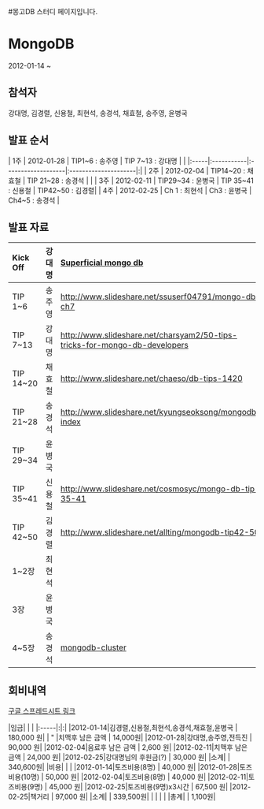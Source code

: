 #몽고DB 스터디 페이지입니다.

# MongoDB #
2012-01-14 ~

## 참석자 ##

강대명, 김경렬, 신용철, 최현석,
송경석, 채효철, 송주영, 윤병국


## 발표 순서 ##
| 1주 | 2012-01-28 | TIP1~6 : 송주영 | TIP 7~13 : 강대명 | |
|:-----|:-----------|:-------------------|:---------------------|:|
| 2주 | 2012-02-04 | TIP14~20 : 채효철 | TIP 21~28 : 송경석 |  |
| 3주 | 2012-02-11 | TIP29~34 : 윤병국 | TIP 35~41 : 신용철 | TIP42~50 : 김경렬|
| 4주 | 2012-02-25 | Ch 1 : 최현석 | Ch3 : 윤병국 | Ch4~5 : 송경석 |


## 발표 자료 ##
| Kick Off | 강대명 | [Superficial mongo db](http://www.slideshare.net/charsyam2/superficial-mongo-db) |
|:---------|:----------|:---------------------------------------------------------------------------------|
| TIP 1~6 | 송주영 | http://www.slideshare.net/ssuserf04791/mongo-db-ch7 |
| TIP 7~13 | 강대명 | http://www.slideshare.net/charsyam2/50-tips-tricks-for-mongo-db-developers |
| TIP 14~20 | 채효철 | http://www.slideshare.net/chaeso/db-tips-1420 |
| TIP 21~28 | 송경석 | http://www.slideshare.net/kyungseoksong/mongodb-index |
| TIP 29~34 | 윤병국 |  |
| TIP 35~41 | 신용철 | http://www.slideshare.net/cosmosyc/mongo-db-tip-35-41 |
| TIP 42~50 | 김경렬 | http://www.slideshare.net/allting/mongodb-tip42-50 |
| 1~2장 | 최현석 |  |
| 3장 | 윤병국 |  |
| 4~5장 | 송경석 | [mongodb-cluster](http://www.slideshare.net/kyungseoksong/mongodb-cluster)  |




## 회비내역 ##

[구글 스프레드시트 링크](https://docs.google.com/spreadsheet/ccc?key=0Aqoz5hC0yS6kdEkySjNrVWZaSXhnTWM3R0ZKb1lSbmc)

|임금| | |
|:-----|:|:|
|2012-01-14|김경렬,신용철,최현석,송경석,채효철,윤병국 | 180,000 원|
| " |치맥후 남은 금액 | 14,000원|
|2012-01-28|강대명,송주영,전득진 | 90,000 원|
|2012-02-04|음료후 남은 금액 | 2,600 원|
|2012-02-11|치맥후 남은 금액 | 24,000 원|
|2012-02-25|강대명님의 후원금(?) | 30,000 원|
|소계|  | 340,600원|
|비용|  |  |
|2012-01-14|토즈비용(8명) | 40,000 원|
|2012-01-28|토즈비용(10명) | 50,000 원|
|2012-02-04|토즈비용(8명) | 40,000 원|
|2012-02-11|토즈비용(9명) | 45,000 원|
|2012-02-25|토즈비용(9명)x3시간 | 67,500 원|
|2012-02-25|책거리 | 97,000 원|
|소계|  | 339,500원|
|  |  |  |
|총계|  | 1,100원|